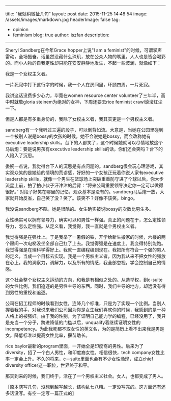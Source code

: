 
---
title: "我就稍微扯几句"
layout: post
date: 2015-11-25 14:48:54
image: /assets/images/markdown.jpg
headerImage: false
tag:
- opinion
- feminism
blog: true
author: iszfan
description: 
---
Sheryl Sandberg在今年Grace hopper上说"I am a feminist"的时候，可谓掌声雷动，全场振奋。话虽然没藏什么珠玑，放在公众人物的嘴里，人人也是皆会喝彩的。而小人物的自我定性却只能在安安静静地发生，不起一些波澜，就像如下：

我是一个女权主义者。

一片死寂中打下这行字的时候，我一个人在房间里，环顾四周，一片死寂。

我讲这话没费多少心力，毕竟在women resource center volunteer了三年半，高中时就敬gloria steinem为绝对的女神，下周还要去rice feminist crawl滚滚红尘一下。

但是人都是有多重身份的，我除了女权主义者，我其实更是一个男权主义者。

sandberg有一个我听过三遍的段子，可以倒背如流。大意是，当她在公园里碰到一个被别人说是bossy的女孩的时候，她不会说她是bossy，而会改称她有executive leadership skills。台下的人都笑了，这个时候她就可以尽情地放这个马后炮：要是说男孩有executive leadership skills的话，你们还会笑吗？台下的人陷入了沉思。

委婉一点说，我觉得台下人的沉思是有点问题的。sandberg很会玩心理游戏，其实观众笑的是她给的情境的荒谬感，好好的一个女孩正玩着你说人家有executive leadership skills，就像一个男生在篮球场上突破重重防守进了个球以后，你大步流星上前，拍了拍小伙子汗津津的后背：“将来公司重要领导决定你一定可以做得很好。” 对段子好笑在哪里的记忆，观众基本是没有的。sandberg马后炮一放，大家就开始反省，自己笑了没？笑了。该笑不？好像不该笑。bingo。

我没说sandberg不酷。她是很酷的。女生确实被说bossy的次数比男生多。

女性确实可以拥有领导力，确实可以和男性一样强。真正的问题在于，怎么定性领导力，怎么定性强。从定义看，我觉得，我一直就是个男权主义者。

我觉得强是在强壮上。于是我举了一暑假的铁，开学给新生搬家的时候，六楼的两个房间一次电梯没坐全部自己扛了上去。我觉得强是在速度上。我变得特别能跑。我觉得强是在理科学得好上。我就一直编程编到现在。我把所有符合一个强的男人的定义，当成一个目标去实现。我是一个男权主义者，因为我从来不把女性的强放在心上。我的洞察力，调解力，以及所有的情感，我全部忽视，学会控制自己的情感。

这个社会整个女权主义运动的方向，和我是有相似之处的。从选举权，到c-suite的女性比例，我们追逐的是男性主导的东西。同时，我们主导的地方，却远没有得到男性的重视和追逐。

公司在招工程师的时候看到女性，连降几个标准，只是为了实现一个比例。当别人握着我的手，对我说来我们公司因为你是女生我们喜欢你的时候，我感到的是一种人格上的被强奸。由于我的性别，为了证明自己能力学的编程，已经没用了，我只是充当一个分子，跨进降低的门槛以后，unqualify着继续证明女性的incompetency。为此我死都不取女性的英文名，为的是简历上看不出来我是男是女。降低标准以提高女性比率，揠苗助长。

rice baylor最新的program里面，一开始全是印度裔的男性。后来为了diversity，招了一个白人男性，和印度裔女性。相信很快，tech company女性比率一定会上升。不久的将来，c－suite里面也会有不少女性涌现，成立chief diversity officer这一职位，世界终于和平。

那天到来的时候，我们终于，活在了一个男权主义社会。女人，也都变成了男人。

［原本瞎写几句，没想到越写越长，结构乱七八糟。一定没写完的。这方面还有还多话没写。有空一定写一篇正式的］
